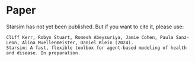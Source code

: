 # Paper

Starsim has not yet been published. But if you want to cite it, please use:

```
Cliff Kerr, Robyn Stuart, Romesh Abeysuriya, Jamie Cohen, Paula Sanz-Leon, Alina Muellenmeister, Daniel Klein (2024).
Starsim: A fast, flexible toolbox for agent-based modeling of health and disease. In preparation.
``` 